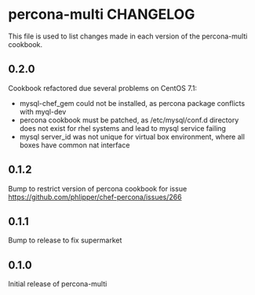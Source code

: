 percona-multi CHANGELOG
===========================

This file is used to list changes made in each version of the percona-multi cookbook.

0.2.0
-----
Cookbook refactored due several problems on CentOS 7.1:
- mysql-chef_gem could not be installed, as percona package conflicts with myql-dev
- percona cookbook must be patched, as /etc/mysql/conf.d directory does not exist for rhel systems and lead to mysql service failing
- mysql server_id was not unique for virtual box environment, where all boxes have common nat interface

0.1.2
-----
Bump to restrict version of percona cookbook for issue https://github.com/phlipper/chef-percona/issues/266

0.1.1
-----

Bump to release to fix supermarket

0.1.0
------

Initial release of percona-multi
